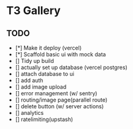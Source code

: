 # T3 Gallery

## TODO

- [*] Make it deploy (vercel)
- [*] Scaffold basic ui with mock data
- [] Tidy up build
- [] actually set  up database (vercel postgres)
- [] attach database to ui
- [] add auth
- [] add image upload
- [] error management (w/ sentry)
- [] routing/image page(parallel route)
- [] delete button (w/ server actions)
- [] analytics
- [] ratelimiting(upstash)